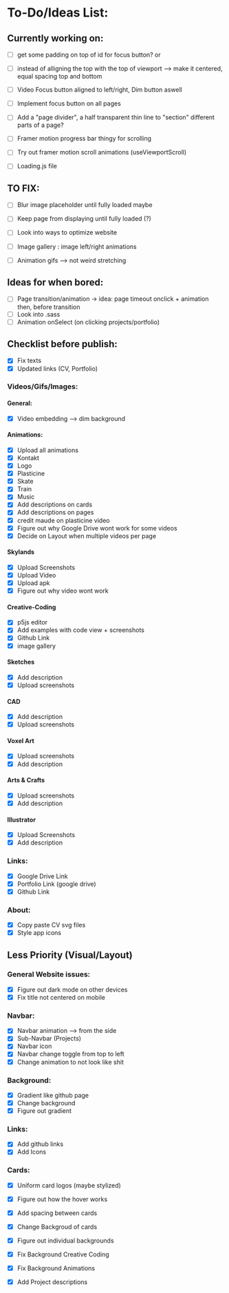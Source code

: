 # To-Do/Ideas List:



## Currently working on: 

- [ ] get some padding on top of id for focus button? or
- [ ] instead of alligning the top with the top of viewport --> make it centered, equal spacing top and bottom

- [ ] Video Focus button aligned to left/right, Dim button aswell
- [ ] Implement focus button on all pages

- [ ] Add a "page divider", a half transparent thin line to "section" different parts of a page?

- [ ] Framer motion progress bar thingy for scrolling

- [ ] Try out framer motion scroll animations (useViewportScroll)
- [ ] Loading.js file

## TO FIX:

- [ ] Blur image placeholder until fully loaded maybe

- [ ] Keep page from displaying until fully loaded (?)

- [ ] Look into ways to optimize website
- [ ] Image gallery : image left/right animations 
- [ ] Animation gifs --> not weird stretching

## Ideas for when bored:

- [ ] Page transition/animation -> idea: page timeout onclick + animation then, before transition
- [ ] Look into .sass
- [ ] Animation onSelect (on clicking projects/portfolio)

## Checklist before publish:
- [x] Fix texts
- [x] Updated links (CV, Portfolio)

### Videos/Gifs/Images:

#### General:
- [x] Video embedding --> dim background

#### Animations:
- [x] Upload all animations
- [x] Kontakt
- [x] Logo
- [x] Plasticine
- [x] Skate
- [x] Train
- [x] Music
- [x] Add descriptions on cards
- [x] Add descriptions on pages
- [x] credit maude on plasticine video
- [x] Figure out why Google Drive wont work for some videos
- [x] Decide on Layout when multiple videos per page

#### Skylands
- [x] Upload Screenshots
- [x] Upload Video
- [x] Upload apk
- [x] Figure out why video wont work

#### Creative-Coding
- [x] p5js editor
- [x] Add examples with code view + screenshots
- [x] Github Link
- [x] image gallery

#### Sketches
- [x] Add description
- [x] Upload screenshots

#### CAD 
- [x] Add description
- [x] Upload screenshots

#### Voxel Art
- [x] Upload screenshots
- [x] Add description

#### Arts & Crafts
- [x] Upload screenshots
- [x] Add description

#### Illustrator
- [x] Upload Screenshots
- [x] Add description

### Links:
- [x] Google Drive Link
- [x] Portfolio Link (google drive)
- [x] Github Link

### About:
- [x] Copy paste CV svg files
- [x] Style app icons

## Less Priority (Visual/Layout)

### General Website issues:
- [x] Figure out dark mode on other devices
- [x] Fix title not centered on mobile

### Navbar:
- [x] Navbar animation --> from the side
- [x] Sub-Navbar (Projects)
- [x] Navbar icon
- [x] Navbar change toggle from top to left
- [x] Change animation to not look like shit

### Background:
- [x] Gradient like github page
- [x] Change background
- [x] Figure out gradient

### Links:
- [x] Add github links
- [x] Add Icons

### Cards:
- [x] Uniform card logos (maybe stylized)

- [x] Figure out how the hover works
- [x] Add spacing between cards
- [x] Change Backgroud of cards
- [x] Figure out individual backgrounds
- [x] Fix Background Creative Coding
- [x] Fix Background Animations
- [x] Add Project descriptions

